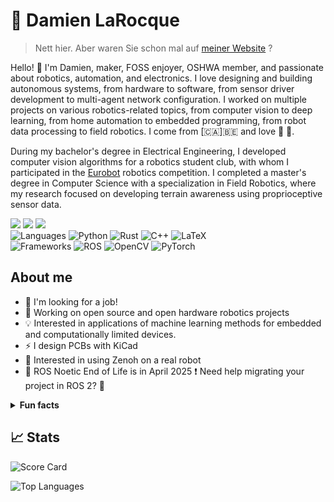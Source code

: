 # :telescope: Damien LaRocque

> Nett hier. Aber waren Sie schon mal auf [meiner Website](https://damienlarocque.gitlab.io) ?

Hello! :wave: I'm Damien, maker, FOSS enjoyer, OSHWA member, and passionate about robotics, automation, and electronics.
I love designing and building autonomous systems, from hardware to software, from sensor driver development to multi-agent network configuration.
I worked on multiple projects on various robotics-related topics, from computer vision to deep learning, from home automation to embedded programming, from robot data processing to field robotics.
I come from [🇨🇦]🇧🇪 and love 🍁 🍟.

During my bachelor's degree in Electrical Engineering, I developed computer vision algorithms for a robotics student club, with whom I participated in the [Eurobot](https://www.eurobot.org) robotics competition.
I completed a master's degree in Computer Science with a specialization in Field Robotics, where my research focused on developing terrain awareness using proprioceptive sensor data.


![](https://custom-icon-badges.demolab.com/github/stars/IamPhytan?color=693b11&style=for-the-badge&labelColor=99500c&logo=star)
[![](https://custom-icon-badges.demolab.com/badge/-contact%20me-116918?style=for-the-badge&logoColor=white&logo=paper-airplane)](mailto:phicoltan@gmail.com)
[![](https://img.shields.io/badge/LinkedIn-blue?logo=linkedin&logoColor=white&style=for-the-badge)](https://www.linkedin.com/in/damienlarocque)
<br/>
![Languages](https://img.shields.io/static/v1?label=&message=languages:&color=222&style=for-the-badge)
![Python](https://img.shields.io/static/v1?logo=python&label=&message=python&color=333&style=for-the-badge)
![Rust](https://img.shields.io/static/v1?logo=rust&label=&message=rust&color=333&style=for-the-badge)
![C++](https://img.shields.io/static/v1?logo=cplusplus&label=&message=C%2B%2B&color=333&style=for-the-badge)
![LaTeX](https://img.shields.io/static/v1?logo=latex&label=&message=LaTeX&color=333&style=for-the-badge)
<br/>
![Frameworks](https://img.shields.io/static/v1?label=&message=frameworks:&color=222&style=for-the-badge)
![ROS](https://img.shields.io/static/v1?logo=ROS&label=&message=ROS%20%281%2F2%29&color=333&style=for-the-badge)
![OpenCV](https://img.shields.io/static/v1?logo=opencv&label=&message=OpenCV&color=333&style=for-the-badge)
![PyTorch](https://img.shields.io/static/v1?logo=pytorch&label=&message=PyTorch&color=333&style=for-the-badge)

## About me

- :necktie: I'm looking for a job!
- :robot: Working on open source and open hardware robotics projects
- :bulb: Interested in applications of machine learning methods for embedded and computationally limited devices.
- :zap: I design PCBs with KiCad
- :dragon: Interested in using Zenoh on a real robot
- :calendar: ROS Noetic End of Life is in April 2025 :exclamation: Need help migrating your project in ROS 2? 🙂

<details>
  <summary><b>Fun facts</b></summary>
  <ul>
    <li>I code robots both with and without ROS</li>
    <li>I like history and archaeology</li>
    <li>I like learning languages
        <ul>
            <li>Ich spreche ein bisschen Deutsch</li>
            <li>Ik spreek een beetje Nederlands</li>
        </ul>
    </li>
  </ul>
</details>

## :chart_with_upwards_trend: Stats

![Score Card](https://github-readme-stats.vercel.app/api?username=IamPhytan&layout=compact&theme=vision-friendly-dark&show_icons=true&count_private=true)

![Top Languages](https://github-readme-stats.vercel.app/api/top-langs?username=IamPhytan&langs_count=10&layout=compact&theme=vision-friendly-dark&hide=jupyter+notebook,cmake)

<!--
## Education

- Master's Degree in Computer Science, Research in Field Robotics @ [Université Laval](https://www.ulaval.ca) (2020-2024)
- Bachelor's Degree in Electrical Engineering @ [Université de Moncton](https://www.umoncton.ca) (2015-2020)
-->

<!--
**IamPhytan/IamPhytan** is a ✨ _special_ ✨ repository because its `README.md` (this file) appears on your GitHub profile.

Here are some ideas to get you started:

- 🔭 I’m currently working on ...
- 🌱 I’m currently learning ...
- 👯 I’m looking to collaborate on ...
- 🤔 I’m looking for help with ...
- 💬 Ask me about ...
- 📫 How to reach me: ...
- 😄 Pronouns: ...
- ⚡ Fun fact: ...
-->
